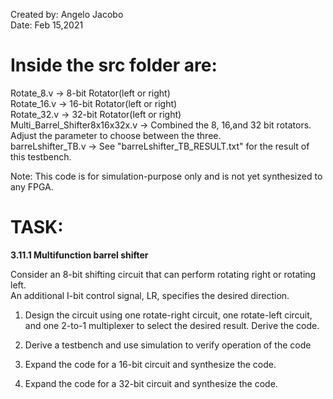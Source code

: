 Created by: Angelo Jacobo  
Date: Feb 15,2021  

# Inside the src folder are:  
Rotate_8.v -> 8-bit Rotator(left or right)   
Rotate_16.v -> 16-bit Rotator(left or right)  
Rotate_32.v -> 32-bit Rotator(left or right)  
Multi_Barrel_Shifter8x16x32x.v -> Combined the 8, 16,and 32 bit rotators. Adjust the parameter to choose between the three.  
barreLshifter_TB.v -> See "barreLshifter_TB_RESULT.txt" for the result of this testbench.  

Note: This code is for simulation-purpose only and is not yet synthesized to any FPGA.  


# TASK:  
**3.11.1 Multifunction barrel shifter**

Consider an 8-bit shifting circuit that can perform rotating right or rotating left.   
An additional I-bit control signal, LR, specifies the desired direction.  

1. Design the circuit using one rotate-right circuit, one rotate-left circuit, and one 2-to-1 multiplexer to select the desired result. Derive the code.

2. Derive a testbench and use simulation to verify operation of the code

3. Expand the code for a 16-bit circuit and synthesize the code. 

4. Expand the code for a 32-bit circuit and synthesize the code.

